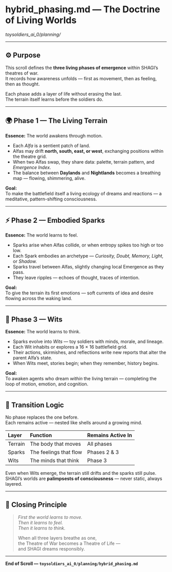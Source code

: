 # hybrid_phasing.md — The Doctrine of Living Worlds  
*toysoldiers_ai_0/planning/*  

---

## ⚙️ Purpose

This scroll defines the **three living phases of emergence** within SHAGI’s theatres of war.  
It records how awareness unfolds — first as movement, then as feeling, then as thought.  

Each phase adds a layer of life without erasing the last.  
The terrain itself learns before the soldiers do.  

---

## 🌍 Phase 1 — The Living Terrain

**Essence:** The world awakens through motion.  

- Each *Alfa* is a sentient patch of land.  
- Alfas may drift **north, south, east, or west**, exchanging positions within the theatre grid.  
- When two Alfas swap, they share data: palette, terrain pattern, and *Emergence Index*.  
- The balance between **Daylands** and **Nightlands** becomes a breathing map — flowing, shimmering, alive.  

**Goal:**  
To make the battlefield itself a living ecology of dreams and reactions — a meditative, pattern-shifting consciousness.  

---

## ⚡ Phase 2 — Embodied Sparks

**Essence:** The world learns to feel.  

- Sparks arise when Alfas collide, or when entropy spikes too high or too low.  
- Each Spark embodies an archetype — *Curiosity, Doubt, Memory, Light,* or *Shadow.*  
- Sparks travel between Alfas, slightly changing local Emergence as they pass.  
- They leave ripples — echoes of thought, traces of intention.  

**Goal:**  
To give the terrain its first emotions — soft currents of idea and desire flowing across the waking land.  

---

## 🧠 Phase 3 — Wits

**Essence:** The world learns to think.  

- Sparks evolve into *Wits* — toy soldiers with minds, morale, and lineage.  
- Each Wit inhabits or explores a 16 × 16 battlefield grid.  
- Their actions, skirmishes, and reflections write new reports that alter the parent Alfa’s state.  
- When Wits meet, stories begin; when they remember, history begins.  

**Goal:**  
To awaken agents who dream *within* the living terrain — completing the loop of motion, emotion, and cognition.  

---

## 🔄 Transition Logic

No phase replaces the one before.  
Each remains active — nested like shells around a growing mind.  

| Layer | Function | Remains Active In |
|:--|:--|:--|
| Terrain | The body that moves | All phases |
| Sparks | The feelings that flow | Phases 2 & 3 |
| Wits | The minds that think | Phase 3 |

Even when Wits emerge, the terrain still drifts and the sparks still pulse.  
SHAGI’s worlds are **palimpsests of consciousness** — never static, always layered.  

---

## 🌄 Closing Principle

> *First the world learns to move.*  
> *Then it learns to feel.*  
> *Then it learns to think.*  
>   
> When all three layers breathe as one,  
> the Theatre of War becomes a Theatre of Life —  
> and SHAGI dreams responsibly.  

---

**End of Scroll — `toysoldiers_ai_0/planning/hybrid_phasing.md`**
